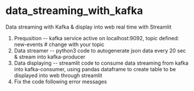 # data_streaming_with_kafka
Data streaming with Kafka &amp; display into web real time with Streamlit
1. Prequsition -- kafka service active on localhost:9092, topic defined: new-events  # change with your topic
2. Data streamer -- python3 code to autogenerate json data every 20 sec & stream into kafka-producer
3. Data displaying -- streamlit code to consume data streaming from kafka into kafka-consumer, using pandas dataframe to create table to be displayed into web through streamlit
4. Fix the code following error messages

